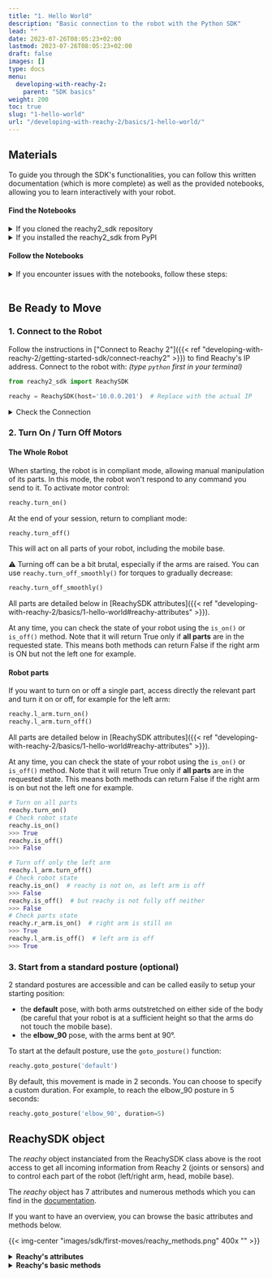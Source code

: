 ```yaml
---
title: "1. Hello World"
description: "Basic connection to the robot with the Python SDK"
lead: ""
date: 2023-07-26T08:05:23+02:00
lastmod: 2023-07-26T08:05:23+02:00
draft: false
images: []
type: docs
menu:
  developing-with-reachy-2:
    parent: "SDK basics"
weight: 200
toc: true
slug: "1-hello-world"
url: "/developing-with-reachy-2/basics/1-hello-world/"
---
```


## Materials

To guide you through the SDK's functionalities, you can follow this written documentation (which is more complete) as well as the provided notebooks, allowing you to learn interactively with your robot. 

#### Find the Notebooks
<details>
<summary>If you cloned the reachy2_sdk repository</summary>

You can find the example notebooks in `reachy2_sdk/src/examples`.
</details>

<details>
<summary>If you installed the reachy2_sdk from PyPI</summary>

The examples are not installed by default. Clone the folder with the following commands in your desired directory. This will add an `examples_sdk` folder containing all notebooks.

```bash
git clone --no-checkout https://github.com/pollen-robotics/reachy2-sdk.git examples_sdk
cd examples_sdk
git sparse-checkout init --cone
git sparse-checkout set src/examples
git checkout develop
mv src/examples/* .
rm -rf src/
```
</details>

#### Follow the Notebooks

<details>
<summary>If you encounter issues with the notebooks, follow these steps:</summary>

1. Navigate to the folder containing the notebooks:
   ```bash
   cd path/to/folder
   ```

2. Open your code editor:
   ```bash
   code .
   ```

3. Execute the first cell. If prompted, install Jupyter and Python extensions by clicking "Yes."

4. Select the appropriate kernel:
   - Choose a Python environment and select your virtual environment.

   {{< img-center "images/sdk/first-moves/python_env.png" 600x "Select Python environment" >}}
   {{< img-center "images/sdk/first-moves/reachy_env.png" 600x "Select Reachy environment" >}}

5. Allow access if prompted by a Windows security popup:
   {{< img-center "images/sdk/first-moves/firewall.png" 300x "Firewall permission" >}}

6. Install the `ipykernel` package to run the notebooks:
   {{< img-center "images/sdk/first-moves/pykernel.png" 600x "Install ipykernel" >}}

You are now ready to proceed!
</details>

<br>

## Be Ready to Move

### 1. Connect to the Robot

Follow the instructions in ["Connect to Reachy 2"]({{< ref "developing-with-reachy-2/getting-started-sdk/connect-reachy2" >}}) to find Reachy's IP address. Connect to the robot with:
*(type `python` first in your terminal)*

```python
from reachy2_sdk import ReachySDK

reachy = ReachySDK(host='10.0.0.201')  # Replace with the actual IP
```

<details>
<summary>Check the Connection</summary>

Verify the connection:
```python
reachy.is_connected()
>>> True
```

If the connection is lost and the issue is resolved, reconnect with:
```python
reachy.connect()
```
</details>

### 2. Turn On / Turn Off Motors

#### The Whole Robot

When starting, the robot is in compliant mode, allowing manual manipulation of its parts. In this mode, the robot won't respond to any command you send to it. To activate motor control:
```python
reachy.turn_on()
```

At the end of your session, return to compliant mode:
```python
reachy.turn_off()
```
This will act on all parts of your robot, including the mobile base.

:warning: Turning off can be a bit brutal, especially if the arms are raised. You can use `reachy.turn_off_smoothly()` for torques to gradually decrease:
```python
reachy.turn_off_smoothly()
```
All parts are detailed below in [ReachySDK attributes]({{< ref "developing-with-reachy-2/basics/1-hello-world#reachy-attributes" >}}).

At any time, you can check the state of your robot using the `is_on()` or `is_off()` method. Note that it will return True only if **all parts** are in the requested state. This means both methods can return False if the right arm is ON but not the left one for example.

#### Robot parts

If you want to turn on or off a single part, access directly the relevant part and turn it on or off, for example for the left arm:

```python
reachy.l_arm.turn_on()
reachy.l_arm.turn_off()
```

All parts are detailed below in [ReachySDK attributes]({{< ref "developing-with-reachy-2/basics/1-hello-world#reachy-attributes" >}}).

At any time, you can check the state of your robot using the `is_on()` or `is_off()` method. Note that it will return True only if **all parts** are in the requested state. This means both methods can return False if the right arm is on but not the left one for example.


```python
# Turn on all parts
reachy.turn_on()
# Check robot state
reachy.is_on()
>>> True
reachy.is_off()
>>> False

# Turn off only the left arm
reachy.l_arm.turn_off()
# Check robot state
reachy.is_on()  # reachy is not on, as left arm is off
>>> False
reachy.is_off()  # but reachy is not fully off neither
>>> False
# Check parts state
reachy.r_arm.is_on()  # right arm is still on
>>> True
reachy.l_arm.is_off()  # left arm is off
>>> True
```

### 3. Start from a standard posture (optional)

2 standard postures are accessible and can be called easily to setup your starting position:
- the **default** pose, with both arms outstretched on either side of the body (be careful that your robot is at a sufficient height so that the arms do not touch the mobile base).
- the **elbow_90** pose, with the arms bent at 90°.

To start at the default posture, use the `goto_posture()` function:
```python
reachy.goto_posture('default')
```

By default, this movement is made in 2 seconds. You can choose to specify a custom duration. For example, to reach the elbow_90 posture in 5 seconds:
```python
reachy.goto_posture('elbow_90', duration=5)
```

## ReachySDK object

The *reachy* object instanciated from the ReachySDK class above is the root access to get all incoming information from Reachy 2 (joints or sensors) and to control each part of the robot (left/right arm, head, mobile base).  

The *reachy* object has 7 attributes and numerous methods which you can find in the [documentation](https://pollen-robotics.github.io/reachy2-sdk/reachy2_sdk/reachy_sdk.html). 

If you want to have an overview, you can browse the basic attributes and methods below. 

{{< img-center "images/sdk/first-moves/reachy_methods.png" 400x "" >}}

<details id="reachy-attributes">
<summary><b>Reachy's attributes </b></summary>

The *reachy* detailed attributes give access to info, parts and sensors of the robot.

#### List of attributes

[reachy.info]({{< ref "developing-with-reachy-2/basics/1-hello-world#reachyinfo" >}})  
[reachy.mobile_base]({{< ref "developing-with-reachy-2/basics/1-hello-world#reachymobile_base" >}})  
[reachy.joints]({{< ref "developing-with-reachy-2/basics/1-hello-world#reachyjoints" >}})  
[reachy.head]({{< ref "developing-with-reachy-2/basics/1-hello-world#reachyhead" >}}) 
[reachy.l_arm]({{< ref "developing-with-reachy-2/basics/1-hello-world#reachyl_arm" >}})  
[reachy.r_arm]({{< ref "developing-with-reachy-2/basics/1-hello-world#reachyr_arm" >}}) 
[reachy.cameras]({{< ref "developing-with-reachy-2/basics/1-hello-world#reachycameras" >}})  
 
#### reachy.info

[Info object](https://pollen-robotics.github.io/reachy2-sdk/reachy2_sdk/config/reachy_info.html) containing Reachy's informations

```python
reachy.info
>>> <ReachyInfo mode="FAKE" 
	robot_serial_number="reachy2-pvt01" 
	hardware_version="" 
	core_software_version="1.7.3.18" 
	battery_voltage=30.0 >
 ```

#### reachy.mobile_base

[Mobile_base object](https://pollen-robotics.github.io/reachy2-sdk/reachy2_sdk/reachy_sdk.html#ReachySDK.mobile_base) containing the informations about the mobile base. 


#### reachy.joints

[Joint object](https://pollen-robotics.github.io/reachy2-sdk/reachy2_sdk/reachy_sdk.html#ReachySDK.joints) containing every joint of the robot, from its arms to its head. This is useful when you want to get information, like the position, from all joints at once.

```python
reachy.joints
>>> {'r_arm.shoulder.pitch': <OrbitaJoint axis_type="pitch" present_position=0.0 goal_position=0.0 >,
	'r_arm.shoulder.roll': <OrbitaJoint axis_type="roll" present_position=0.0 goal_position=0.0 >,
	'r_arm.elbow.yaw': <OrbitaJoint axis_type="yaw" present_position=0.0 goal_position=0.0 >,
	'r_arm.elbow.pitch': <OrbitaJoint axis_type="pitch" present_position=0.0 goal_position=0.0 >,
	'r_arm.wrist.roll': <OrbitaJoint axis_type="roll" present_position=0.0 goal_position=0.0 >,
	'r_arm.wrist.pitch': <OrbitaJoint axis_type="pitch" present_position=-0.0 goal_position=-0.0 >,
	'r_arm.wrist.yaw': <OrbitaJoint axis_type="yaw" present_position=-0.0 goal_position=-0.0 >,
	'l_arm.shoulder.pitch': <OrbitaJoint axis_type="pitch" present_position=0.0 goal_position=0.0 >,
	'l_arm.shoulder.roll': <OrbitaJoint axis_type="roll" present_position=0.0 goal_position=0.0 >,
	'l_arm.elbow.yaw': <OrbitaJoint axis_type="yaw" present_position=0.0 goal_position=0.0 >,
	'l_arm.elbow.pitch': <OrbitaJoint axis_type="pitch" present_position=0.0 goal_position=0.0 >,
	'l_arm.wrist.roll': <OrbitaJoint axis_type="roll" present_position=0.0 goal_position=0.0 >,
	'l_arm.wrist.pitch': <OrbitaJoint axis_type="pitch" present_position=-0.0 goal_position=-0.0 >,
	'l_arm.wrist.yaw': <OrbitaJoint axis_type="yaw" present_position=-0.0 goal_position=-0.0 >,
	'head.neck.roll': <OrbitaJoint axis_type="roll" present_position=0.0 goal_position=0.0 >,
	'head.neck.pitch': <OrbitaJoint axis_type="pitch" present_position=-0.0 goal_position=-0.0 >,
	'head.neck.yaw': <OrbitaJoint axis_type="yaw" present_position=-0.0 goal_position=-0.0 >}

```

#### reachy.head

[Head object](https://pollen-robotics.github.io/reachy2-sdk/reachy2_sdk/reachy_sdk.html#ReachySDK.head) containing the three joints composing the Orbita actuator along with methods for its kinematics or to control it.

```python
reachy.head
>>> <Head on=False actuators=
	neck: <Orbita3d on=False joints=
	<OrbitaJoint axis_type="roll" present_position=0.0 goal_position=0.0 >
	<OrbitaJoint axis_type="pitch" present_position=-0.0 goal_position=-0.0 >
	<OrbitaJoint axis_type="yaw" present_position=-0.0 goal_position=-0.0 >

>>
```

#### reachy.l_arm

[Arm object](https://pollen-robotics.github.io/reachy2-sdk/reachy2_sdk/reachy_sdk.html#ReachySDK.l_arm) containing every joint in the left arm along with its kinematics methods.

```python
reachy.l_arm
>>> <Arm on=False actuators=
	shoulder: <Orbita2d on=False joints=
	<OrbitaJoint axis_type="pitch" present_position=0.0 goal_position=0.0 >
	<OrbitaJoint axis_type="roll" present_position=0.0 goal_position=0.0 >
>
	elbow: <Orbita2d on=False joints=
	<OrbitaJoint axis_type="yaw" present_position=0.0 goal_position=0.0 >
	<OrbitaJoint axis_type="pitch" present_position=0.0 goal_position=0.0 >
>
	wrist: <Orbita3d on=False joints=
	<OrbitaJoint axis_type="roll" present_position=0.0 goal_position=0.0 >
	<OrbitaJoint axis_type="pitch" present_position=-0.0 goal_position=-0.0 >
	<OrbitaJoint axis_type="yaw" present_position=-0.0 goal_position=-0.0 >
>
>

```


#### reachy.r_arm

[Arm object](https://pollen-robotics.github.io/reachy2-sdk/reachy2_sdk/reachy_sdk.html#ReachySDK.r_arm) containing every joint in the right arm along with its kinematics methods.

```python
reachy.r_arm
>>> <Arm on=False actuators=
	shoulder: <Orbita2d on=False joints=
	<OrbitaJoint axis_type="pitch" present_position=0.0 goal_position=0.0 >
	<OrbitaJoint axis_type="roll" present_position=0.0 goal_position=0.0 >
>
	elbow: <Orbita2d on=False joints=
	<OrbitaJoint axis_type="yaw" present_position=0.0 goal_position=0.0 >
	<OrbitaJoint axis_type="pitch" present_position=0.0 goal_position=0.0 >
>
	wrist: <Orbita3d on=False joints=
	<OrbitaJoint axis_type="roll" present_position=0.0 goal_position=0.0 >
	<OrbitaJoint axis_type="pitch" present_position=-0.0 goal_position=-0.0 >
	<OrbitaJoint axis_type="yaw" present_position=-0.0 goal_position=-0.0 >
>
>

```

#### reachy.cameras

[Camera object](https://pollen-robotics.github.io/reachy2-sdk/reachy2_sdk/reachy_sdk.html#ReachySDK.cameras) containing both cameras of Reachy (teleop and depth one).

```python
reachy.cameras
>>> <CameraManager intialized_cameras=
	
>

```

</details>

<details>
<summary><b>Reachy's basic methods</b></summary>

The *reachy* object has several methods, 8 of them being basic methods useful to start using the robot. The other methods are related to robot movements, and will be detailed in a more advanced section.

#### List of basic methods

- [reachy.connect()](#reachyconnect)
- [reachy.disconnect()](#reachydisconnect)
- [reachy.is_connected()](#reachyis_connected)
- [reachy.turn_on()](#reachyturn_on)
- [reachy.turn_off()](#reachyturn_off)
- [reachy.turn_off_smoothly()](#reachyturn_off_smoothly)
- [reachy.is_on()](#reachyis_on)
- [reachy.is_off()](#reachyis_off)
- [reachy.goto_posture()](#reachygoto_posture)


#### reachy.connect()
Method to establish a connection with the robot.

```python
reachy.connect()
```
#### reachy.disconnect()
Method to disconnect from the robot.

```python
reachy.disconnect()
```
#### reachy.is_connected()
Method to check if the robot is connected.

```python
reachy.is_connected()
```
#### reachy.turn_on()
Method to turn on the whole robot. Turning on the robot means putting all the parts of the robot in stiff mode, including the mobile base if there is one. See next section for more information on what the stiff mode is for a motor.

```python
reachy.turn_on()
```
#### reachy.turn_off()
Method to turn off the whole robot. Turning off the robot means putting all parts of the robot in compliant mode, including the mobile base if there is one. See next section for more information on what the compliant mode is for a motor.

```python
reachy.turn_off()
```
#### reachy.turn_off_smoothly()
Method to turn off the robot in a smooth way : the torques gradually decrease and the robot passes through an intermediate position to avoid brutal colliding with its vertical bars or with obstacles as tables. 

```python
reachy.turn_off_smoothly()
```
#### reachy.is_on()
Method to check if the robot is turned on.

```python
reachy.is_on()
```
#### reachy.is_off()
Method to check if the robot is turned off.

```python
reachy.is_off()
```
#### reachy.goto_posture()
Method to make the robot go to a specific posture ("default" or "elbow_90")

```python
reachy.goto_posture()
```

</details>